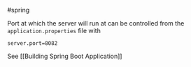 #spring 

Port at which the server will run at can be controlled from the `application.properties` file with
```properties
server.port=8082
```
See [[Building Spring Boot Application]]
